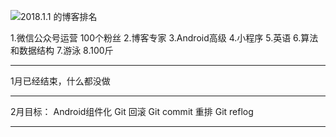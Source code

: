 
![2018.1.1 的博客排名](http://oriwplcze.bkt.clouddn.com/19280736c6597a167d908e42078843e0.png)

1.微信公众号运营 100个粉丝
2.博客专家
3.Android高级
4.小程序
5.英语
6.算法和数据结构
7.游泳
8.100斤

---------
1月已经结束，什么都没做

---------

2月目标：
Android组件化
Git 回滚
Git commit 重排
Git reflog

---------
